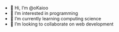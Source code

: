 - 👋 Hi, I’m @oKaioo
- 👀 I’m interested in programming
- 🌱 I’m currently learning computing science
- 💞️ I’m looking to collaborate on web development

<!---
oKaioo/oKaioo is a ✨ special ✨ repository because its `README.md` (this file) appears on your GitHub profile.
You can click the Preview link to take a look at your changes.
--->
